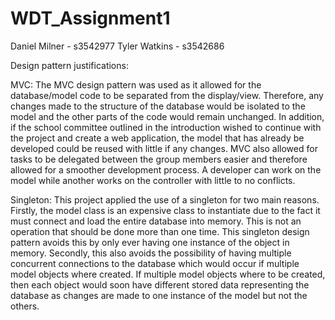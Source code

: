 # WDT_Assignment1

Daniel Milner - s3542977
Tyler Watkins - s3542686

Design pattern justifications:

MVC: 
	The MVC design pattern was used as it allowed for the database/model code to be separated
	from the display/view. Therefore, any changes made to the structure of the database would be 
	isolated to the model and the other parts of the code would remain unchanged. In addition, if
	the school committee outlined in the introduction wished to continue with the project and create
	a web application, the model that has already be developed could be reused with little if any 
	changes. MVC also allowed for tasks to be delegated between the group members easier and therefore
	allowed for a smoother development process. A developer can work on the model while another works
	on the controller with little to no conflicts.

Singleton: 
	This project applied the use of a singleton for two main reasons. Firstly, the model
	class is an expensive class to instantiate due to the fact it must connect and load the entire
	database into memory. This is not an operation that should be done more than one time. This 
	singleton design pattern avoids this by only ever having one instance of the object in memory.
	Secondly, this also avoids the possibility of having multiple concurrent connections to the 
	database which would occur if multiple model objects where created. If multiple model objects 
	where to be created, then each object would soon have different stored data representing the 
	database as changes are made to one instance of the model but not the others.	


